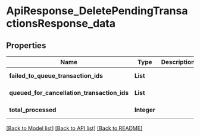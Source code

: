 # ApiResponse_DeletePendingTransactionsResponse_data

## Properties

| Name                                        | Type        | Description | Notes             |
| ------------------------------------------- | ----------- | ----------- | ----------------- |
| **failed_to_queue_transaction_ids**         | **List**    |             | [default to null] |
| **queued_for_cancellation_transaction_ids** | **List**    |             | [default to null] |
| **total_processed**                         | **Integer** |             | [default to null] |

[[Back to Model list]](../README.md#documentation-for-models) [[Back to API list]](../README.md#documentation-for-api-endpoints) [[Back to README]](../README.md)
